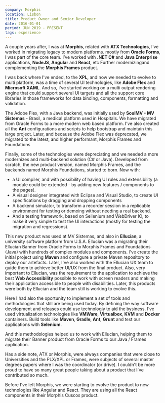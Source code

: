 ```yaml
---
company: Morphis
location: Lisbon
title: Product Owner and Senior Developer
date: 2016-01-01
period: JUN 2019 - PRESENT
tags: experience
---
```

A couple years after, I was at **Morphis**, related with  **ATX Technologies**, I’ve worked in migrating legacy to modern platforms. mostly from **Oracle Forms**, I was part of the core team.  I’ve worked with **.NET C#** and **Java Enterprise** applications, **NodeJS**, **Angular** and **React**, etc Further modernizingand complementing the **Morphis Frames** product.

I was back where I've ended, to the **XPL**, and now we needed to evolve to multi platform, was a time of several UI technologies, like **Adobe Flex** and **Microsoft XAML**. And so, I've started working on a multi output rendering engine that could support several UI targets and all the support core libraries in those frameworks for data binding, components, formatting and validation.

The Adobe Flex, with a Java backend, was initially used by **SoulMV - MV Sistemas** - Brasil, a medical platform used in Hospitals. We have migrated from Oracle Forms to a more modern web based platform. I've also created all the **Ant** configurations and scripts  to help bootstrap and maintain this large project. Later, and because the Adobe Flex was deprecated,  we migrated to the latest, and higher performant, Morphis Frames and Foundations.

Finally, some of the technologies were depreciating and we needed a more modernizes and multi-backend solution (C# or Java). Developed from scratch, the new product version, named Morphis Frames, and the backends named Morphis Foundations, started to born. Now with:
- a UI compiler, and with possibility of having UI rules and extensibility (a module could be extended - by adding new features / components to the pages).
- A visual designer integrated with Eclipse and Visual Studio, to create UI specifications by dragging and dropping components
- A backend simulator, to transform a recorder session in a replicable environment for testing or demoing without needing a real backend.
- And a testing framework, based on Sellenium and WebDriver IO, to make it very simple to test the UI interactions (mostly for testing the migration and regressions).

This new product was used at MV Sistemas, and also in **Ellucian**, a university software platform from U.S.A. Ellucian was a migrating their Ellucian Banner from Oracle Forms to Morphis Frames and Foundations (Java) with hundreds of complex modules and components. I've create the initial project using  **Maven** and configure a private Maven repository to deploy our artefacts. Later, I've also worked with the Ellucian UX team to guide them to achieve better UI/UX from the final product. Also, very important to Ellucian, was the requirement to the application to achieve the best **Web Accessibility** possible to work with screen readers and making their application accessible to people with disabilities. Later, this products were both by Ellucian and the team still is working to evolve this.

Here I had also the oportunity to implement a set of tools and methodologies that still are being used today. By defining the way software development and releases could use technologiy to aid the bysiness. I’ve used virtualization technologies like **VMWare**, **Virtualbox**, **KVM** and **Docker** containers. Build tools like **Maven**, **Gradle**, **Ant**, **Grunt** and test our applications with **Selenium**. 

And this methodologies helped us to work with Ellucian, helping them to migrate their Banner product from Oracle Forms to our Java / Frames application.

Has a side note, ATX or Morphis, were always companies that were close to Universities and the PLX/XPL or Frames, were subjects of several master degrees papers where I was the coordinator (or drive). I couldn't be more proud to have so many great people taking about a product that I've contributed so much.

Before I've left Morphis, we were starting to evolve the product to new technologies like Angular and React. They are using all the React components in their Morphis Cuscos product.